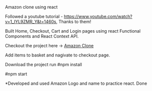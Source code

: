 Amazon clone using react

Followed a youtube tutorial - https://www.youtube.com/watch?v=1_IYL9ZMR_Y&t=1460s, Thanks to them!

Built Home, Checkout, Cart and Login pages using react Functional Components and React Context API.

Checkout the project here -> [Amazon Clone](https://amazn-clone-1993.web.app/)

Add items to basket and nagivate to checkout page.

Download the project
run #npm install

#npm start


*Developed and used Amazon Logo and name to practice react. Done
